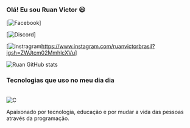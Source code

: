 
### Olá! Eu sou Ruan Victor 😃

[![Facebook](https://img.shields.io/badge/Facebook-1877F2?style=for-the-badge&logo=facebook&logoColor=white)]

[![Discord](https://img.shields.io/badge/Discord-7289DA?style=for-the-badge&logo=discord&logoColor=white)]

[![instragram](https://img.shields.io/badge/Instagram-E4405F?style=for-the-badge&logo=instagram&logoColor=white)https://www.instagram.com/ruanvictorbrasil?igsh=ZWJtcm02MmhlcXVu] 

![Ruan GitHub stats](https://github-readme-stats.vercel.app/api?username=RuanVNBezerra&show_icons=true&theme=onedark)

### Tecnologias que uso no meu dia dia 

<div style="display: inline_black"><br/>
 <img align="center"   alt="C"  src="https://img.shields.io/badge/C-00599C?style=for-the-badge&logo=c&logoColor=white"/>
</div>

Apaixonado por tecnologia, educação e por mudar a vida das pessoas através da programação.

